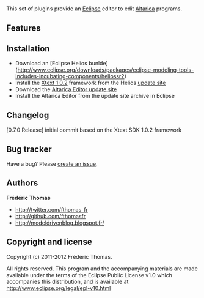 #
This set of plugins provide an [Eclipse](http://www.eclipse.org/) editor to edit [Altarica](http://altarica.labri.fr/forge/) programs.

## Features

## Installation

+ Download an [Eclipse Helios bunlde] (http://www.eclipse.org/downloads/packages/eclipse-modeling-tools-includes-incubating-components/heliossr2) 
+ Install the [Xtext 1.0.2](http://www.eclipse.org/Xtext/) framework from the Helios [update site](http://download.eclipse.org/releases/helios)
+ Download the [Altarica Editor update site]()
+ Install the Altarica Editor from the update site archive in Eclipse

## Changelog

[0.7.0 Release] initial commit based on the  Xtext SDK 1.0.2 framework

## Bug tracker

Have a bug? Please [create an issue](https://github.com/fthomasfr/altarica/issues).

## Authors

**Frédéric Thomas**

+ http://twitter.com/fthomas_fr
+ http://github.com/fthomasfr
+ http://modeldrivenblog.blogspot.fr/

## Copyright and license

Copyright (c) 2011-2012 Frédéric Thomas.

All rights reserved. This program and the accompanying materials
are made available under the terms of the Eclipse Public License
v1.0 which accompanies this distribution, and is available at
http://www.eclipse.org/legal/epl-v10.html
